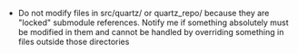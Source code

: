 - Do not modify files in src/quartz/ or quartz_repo/ because they are "locked" submodule references.  Notify me if something absolutely must be modified in them and cannot be handled by overriding something in files outside those directories
